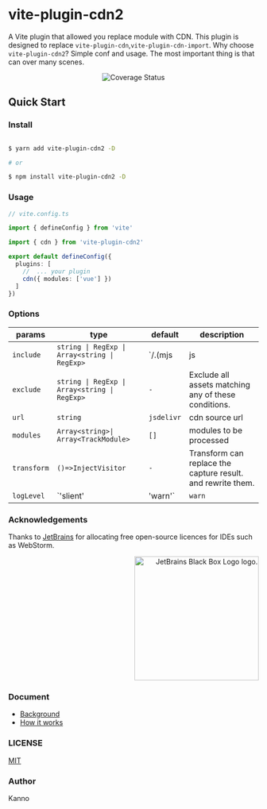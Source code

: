 <h1 aligin="center">vite-plugin-cdn2</h1>

A Vite plugin that allowed you replace module with CDN. This plugin is designed to replace
`vite-plugin-cdn`,`vite-plugin-cdn-import`.
Why choose `vite-plugin-cdn2`? Simple conf and usage. The most important thing is that can over
many scenes.

<p align="center">
<img src="https://img.shields.io/codecov/c/github/nonzzz/vite-plugin-cdn?style=for-the-badge" alt="Coverage Status" />
</p>

## Quick Start

### Install

```bash

$ yarn add vite-plugin-cdn2 -D

# or

$ npm install vite-plugin-cdn2 -D

```

### Usage

```typescript
// vite.config.ts

import { defineConfig } from 'vite'

import { cdn } from 'vite-plugin-cdn2'

export default defineConfig({
  plugins: [
    //  ... your plugin
    cdn({ modules: ['vue'] })
  ]
})
```

### Options

| params                 | type                                          | default           | description                                                    |
| ---------------------- | --------------------------------------------- | ----------------- | -------------------------------------------------------------- |
| `include`              | `string \| RegExp \| Array<string \| RegExp>` | `/\.(mjs|js|ts|vue|jsx|tsx)(\?.*|)$/`               | Include all assets matching any of these conditions.           |
| `exclude`              | `string \| RegExp \| Array<string \| RegExp>` | `-`               | Exclude all assets matching any of these conditions.           |
| `url`            | `string`                                      | `jsdelivr`               | cdn source url    |
| `modules`            | `Array<string>\| Array<TrackModule>`                           | `[]`            | modules to be processed                                    |
| `transform`   | `()=>InjectVisitor`                          | `-`              | Transform can replace the capture result. and rewrite them. |
| `logLevel`             | `'slient'|'warn'`                                      | `warn` |  Adjust console output verbosity                                   |


### Acknowledgements

Thanks to [JetBrains](https://www.jetbrains.com/) for allocating free open-source licences for IDEs such as WebStorm.

<p align="right">
<img width="250px" height="250px" src="https://resources.jetbrains.com/storage/products/company/brand/logos/jb_square.png" alt="JetBrains Black Box Logo logo.">
</p>


### Document

- [Background](./docs/Background.md)
- [How it works](./docs/How-it-works.md)

### LICENSE

[MIT](./LICENSE)

### Author

Kanno
